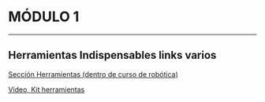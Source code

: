 
# MÓDULO 1


---  


## **Herramientas Indispensables links varios**  

[Sección Herramientas (dentro de curso de robótica)](https://www.cursoderobotica.com/herramientas-para-electronica/)  

[Video, Kit herramientas](https://programarfacil.com/blog/arduino-blog/herramientas-electronicas/)




